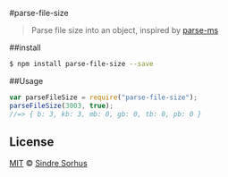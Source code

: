 #parse-file-size
> Parse file size into an object, inspired by [parse-ms](https://github.com/sindresorhus/parse-ms)

##install
```bash
$ npm install parse-file-size --save
```

##Usage
```js
var parseFileSize = require("parse-file-size");
parseFileSize(3003, true);
//=> { b: 3, kb: 3, mb: 0, gb: 0, tb: 0, pb: 0 }
```

## License
[MIT](http://opensource.org/licenses/MIT) © [Sindre Sorhus](http://sindresorhus.com)
